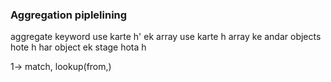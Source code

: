### Aggregation piplelining

aggregate keyword use karte h'
ek array use karte h
array ke andar objects hote h 
har object ek stage hota h


1-> match, lookup(from,)
